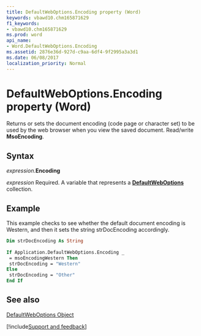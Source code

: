 ```yaml
---
title: DefaultWebOptions.Encoding property (Word)
keywords: vbawd10.chm165871629
f1_keywords:
- vbawd10.chm165871629
ms.prod: word
api_name:
- Word.DefaultWebOptions.Encoding
ms.assetid: 2876e36d-927d-c9aa-6df4-9f2995a3a3d1
ms.date: 06/08/2017
localization_priority: Normal
---
```



# DefaultWebOptions.Encoding property (Word)

Returns or sets the document encoding (code page or character set) to be used by the web browser when you view the saved document. Read/write  **MsoEncoding**.


## Syntax

_expression_.**Encoding**

_expression_ Required. A variable that represents a **[DefaultWebOptions](Word.DefaultWebOptions.md)** collection.


## Example

This example checks to see whether the default document encoding is Western, and then it sets the string strDocEncoding accordingly.


```vb
Dim strDocEncoding As String 
 
If Application.DefaultWebOptions.Encoding _ 
 = msoEncodingWestern Then 
 strDocEncoding = "Western" 
Else 
 strDocEncoding = "Other" 
End If
```


## See also


[DefaultWebOptions Object](Word.DefaultWebOptions.md)

[!include[Support and feedback](~/includes/feedback-boilerplate.md)]